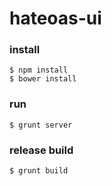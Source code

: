 hateoas-ui
==========


### install
```
$ npm install
$ bower install
```

### run
```
$ grunt server
```

### release build
```
$ grunt build
```
